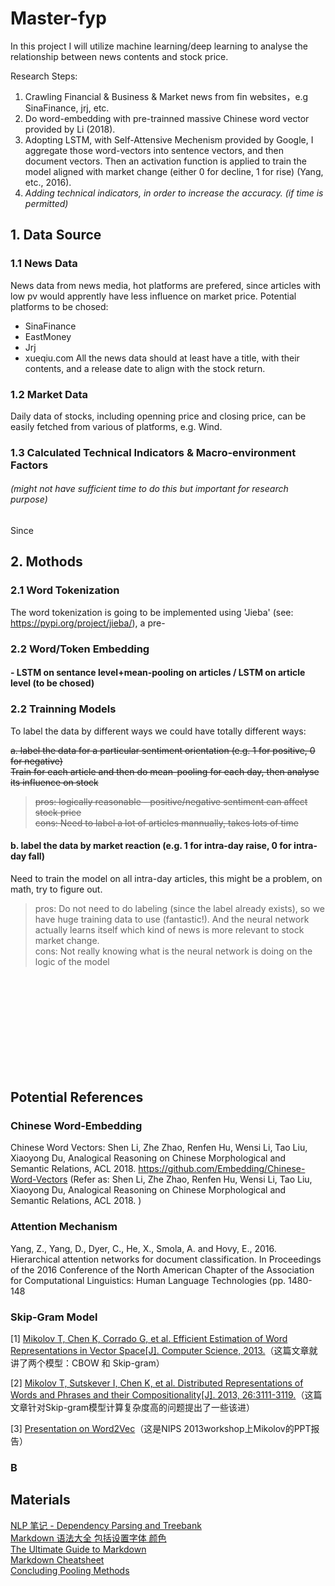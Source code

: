 # Master-fyp


In this project I will utilize machine learning/deep learning to analyse the relationship between news contents and stock price. 


Research Steps: 
1. Crawling Financial & Business & Market news from fin websites，e.g SinaFinance, jrj, etc. 
2. Do word-embedding with pre-trainned massive Chinese word vector provided by Li (2018). 
3. Adopting LSTM, with Self-Attensive Mechenism provided by Google, I aggregate those word-vectors into sentence vectors, and then document vectors. Then an activation function is applied to train the model aligned with market change (either 0 for decline, 1 for rise) (Yang, etc., 2016). </br>
4. *Adding technical indicators, in order to increase the accuracy. (if time is permitted)*



## 1. Data Source
### 1.1 News Data
News data from news media, hot platforms are prefered, since articles with low pv would apprently have less influence on market price. 
Potential platforms to be chosed: 
- SinaFinance
- EastMoney
- Jrj
- xueqiu.com
All the news data should at least have a title, with their contents, and a release date to align with the stock return. 

### 1.2 Market Data
Daily data of stocks, including openning price and closing price, can be easily fetched from various of platforms, e.g. Wind. 

### 1.3 Calculated Technical Indicators & Macro-environment Factors 
###### (might not have sufficient time to do this but important for research purpose)
Since 

## 2. Mothods
### 2.1 Word Tokenization
The word tokenization is going to be implemented using 'Jieba' (see: https://pypi.org/project/jieba/), a pre-


### 2.2 Word/Token Embedding

#### - LSTM on sentance level+mean-pooling on articles / LSTM on article level (to be chosed)
#### 
### 2.2 Trainning Models
To label the data by different ways we could have totally different ways: 

~~a. label the data for a particular sentiment orientation (e.g. 1 for positive, 0 for negative) </br>
Train for each article and then do mean-pooling for each day, then analyse its influence on stock~~
>~~pros: logically reasonable - positive/negative sentiment can affect stock price~~</br>
>~~cons: Need to label a lot of articles mannually, takes lots of time~~</br>
#### b. label the data by market reaction (e.g. 1 for intra-day raise, 0 for intra-day fall) </br>
Need to train the model on all intra-day articles, this might be a problem, on math, try to figure out. </br>
>pros: Do not need to do labeling (since the label already exists), so we have huge training data to use (fantastic!). And the neural network actually learns itself which kind of news is more relevant to stock market change. </br>
>cons: Not really knowing what is the neural network is doing on the logic of the model </br>










</br>
</br>
</br>
</br>
</br>
</br>
</br>
</br>
</br>

## Potential References 
### Chinese Word-Embedding
Chinese Word Vectors: Shen Li, Zhe Zhao, Renfen Hu, Wensi Li, Tao Liu, Xiaoyong Du, Analogical Reasoning on Chinese Morphological and Semantic Relations, ACL 2018. https://github.com/Embedding/Chinese-Word-Vectors
(Refer as: Shen Li, Zhe Zhao, Renfen Hu, Wensi Li, Tao Liu, Xiaoyong Du, Analogical Reasoning on Chinese Morphological and Semantic Relations, ACL 2018. )
### Attention Mechanism
Yang, Z., Yang, D., Dyer, C., He, X., Smola, A. and Hovy, E., 2016. Hierarchical attention networks for document classification. In Proceedings of the 2016 Conference of the North American Chapter of the Association for Computational Linguistics: Human Language Technologies (pp. 1480-148
### Skip-Gram Model
[1] [Mikolov T, Chen K, Corrado G, et al. Efficient Estimation of Word Representations in Vector Space[J]. Computer Science, 2013.](https://arxiv.org/pdf/1301.3781.pdf)（这篇文章就讲了两个模型：CBOW 和 Skip-gram） 

[2] [Mikolov T, Sutskever I, Chen K, et al. Distributed Representations of Words and Phrases and their Compositionality[J]. 2013, 26:3111-3119.](https://arxiv.org/pdf/1310.4546.pdf)（这篇文章针对Skip-gram模型计算复杂度高的问题提出了一些该进） 

[3] [Presentation on Word2Vec](https://docs.google.com/file/d/0B7XkCwpI5KDYRWRnd1RzWXQ2TWc/edit)（这是NIPS 2013workshop上Mikolov的PPT报告）
### B


## Materials
[NLP 笔记 - Dependency Parsing and Treebank](http://www.shuang0420.com/2017/03/09/NLP%20%E7%AC%94%E8%AE%B0%20-%20Dependency%20Parsing%20and%20Treebank/) </br>
[Markdown 语法大全 包括设置字体 颜色](https://blog.csdn.net/qcx321/article/details/53780672#commentBox) </br>
[The Ultimate Guide to Markdown](https://blog.ghost.org/markdown/) </br>
[Markdown Cheatsheet](https://github.com/adam-p/markdown-here/wiki/Markdown-Cheatsheet) </br>
[Concluding Pooling Methods](https://blog.csdn.net/danieljianfeng/article/details/42433475) </br>
